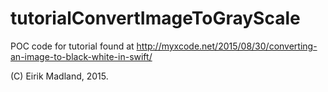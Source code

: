 # tutorialConvertImageToGrayScale

POC code for tutorial found at http://myxcode.net/2015/08/30/converting-an-image-to-black-white-in-swift/

(C) Eirik Madland, 2015.
